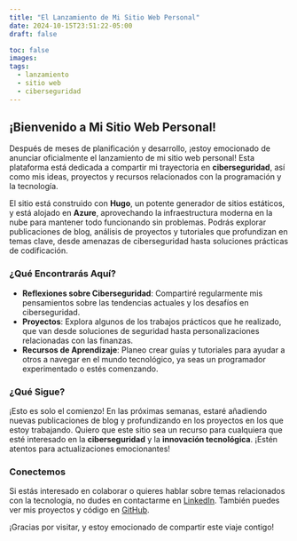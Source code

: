 ```yaml
---
title: "El Lanzamiento de Mi Sitio Web Personal"
date: 2024-10-15T23:51:22-05:00
draft: false

toc: false
images:
tags:
  - lanzamiento
  - sitio web
  - ciberseguridad
---
```


## ¡Bienvenido a Mi Sitio Web Personal!

Después de meses de planificación y desarrollo, ¡estoy emocionado de anunciar oficialmente el lanzamiento de mi sitio web personal! Esta plataforma está dedicada a compartir mi trayectoria en **ciberseguridad**, así como mis ideas, proyectos y recursos relacionados con la programación y la tecnología.

El sitio está construido con **Hugo**, un potente generador de sitios estáticos, y está alojado en **Azure**, aprovechando la infraestructura moderna en la nube para mantener todo funcionando sin problemas. Podrás explorar publicaciones de blog, análisis de proyectos y tutoriales que profundizan en temas clave, desde amenazas de ciberseguridad hasta soluciones prácticas de codificación.

### ¿Qué Encontrarás Aquí?

- **Reflexiones sobre Ciberseguridad**: Compartiré regularmente mis pensamientos sobre las tendencias actuales y los desafíos en ciberseguridad.
- **Proyectos**: Explora algunos de los trabajos prácticos que he realizado, que van desde soluciones de seguridad hasta personalizaciones relacionadas con las finanzas.
- **Recursos de Aprendizaje**: Planeo crear guías y tutoriales para ayudar a otros a navegar en el mundo tecnológico, ya seas un programador experimentado o estés comenzando.

### ¿Qué Sigue?

¡Esto es solo el comienzo! En las próximas semanas, estaré añadiendo nuevas publicaciones de blog y profundizando en los proyectos en los que estoy trabajando. Quiero que este sitio sea un recurso para cualquiera que esté interesado en la **ciberseguridad** y la **innovación tecnológica**. ¡Estén atentos para actualizaciones emocionantes!

### Conectemos

Si estás interesado en colaborar o quieres hablar sobre temas relacionados con la tecnología, no dudes en contactarme en [LinkedIn](https://www.linkedin.com/in/kaleb-neeble-8a7983273/). También puedes ver mis proyectos y código en [GitHub](https://github.com/kneeble).

¡Gracias por visitar, y estoy emocionado de compartir este viaje contigo!

